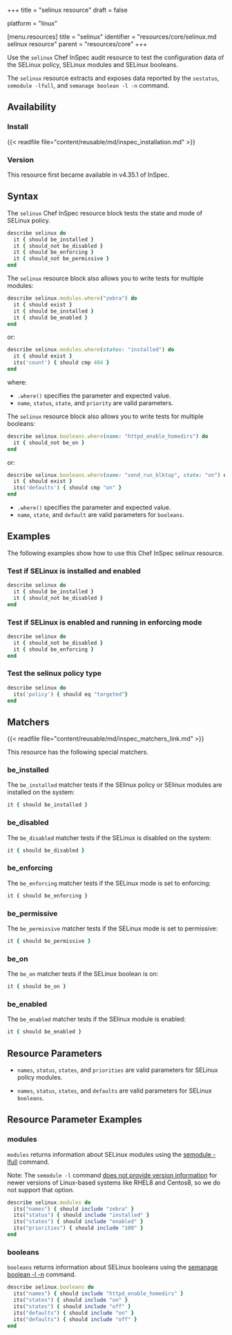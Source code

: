 +++
title = "selinux resource"
draft = false

platform = "linux"

[menu.resources]
    title = "selinux"
    identifier = "resources/core/selinux.md selinux resource"
    parent = "resources/core"
+++

Use the `selinux` Chef InSpec audit resource to test the configuration data of the SELinux policy, SELinux modules and SELinux booleans.

The `selinux` resource extracts and exposes data reported by the `sestatus`, `semodule -lfull`, and `semanage boolean -l -n` command.

## Availability

### Install

{{< readfile file="content/reusable/md/inspec_installation.md" >}}

### Version

This resource first became available in v4.35.1 of InSpec.

## Syntax

The `selinux` Chef InSpec resource block tests the state and mode of SELinux policy.

```ruby
describe selinux do
  it { should be_installed }
  it { should_not be_disabled }
  it { should be_enforcing }
  it { should_not be_permissive }
end
```

The `selinux` resource block also allows you to write tests for multiple modules:

```ruby
describe selinux.modules.where("zebra") do
  it { should exist }
  it { should be_installed }
  it { should be_enabled }
end
```

or:

```ruby
describe selinux.modules.where(status: "installed") do
  it { should exist }
  its('count') { should cmp 404 }
end
```

where:

- `.where()` specifies the parameter and expected value.
- `name`, `status`, `state`, and `priority` are valid parameters.

The `selinux` resource block also allows you to write tests for multiple booleans:

```ruby
describe selinux.booleans.where(name: "httpd_enable_homedirs") do
  it { should_not be_on }
end
```

or:

```ruby
describe selinux.booleans.where(name: "xend_run_blktap", state: "on") do
  it { should exist }
  its('defaults') { should cmp "on" }
end
```

- `.where()` specifies the parameter and expected value.
- `name`, `state`, and `default` are valid parameters for `booleans`.

## Examples

The following examples show how to use this Chef InSpec selinux resource.

### Test if SELinux is installed and enabled

```ruby
describe selinux do
  it { should be_installed }
  it { should_not be_disabled }
end
```

### Test if SELinux is enabled and running in enforcing mode

```ruby
describe selinux do
  it { should_not be_disabled }
  it { should be_enforcing }
end
```

### Test the selinux policy type

```ruby
describe selinux do
  its('policy') { should eq "targeted"}
end
```

## Matchers

{{< readfile file="content/reusable/md/inspec_matchers_link.md" >}}

This resource has the following special matchers.

### be_installed

The `be_installed` matcher tests if the SElinux policy or SElinux modules are installed on the system:

```ruby
it { should be_installed }
```

### be_disabled

The `be_disabled` matcher tests if the SELinux is disabled on the system:

```ruby
it { should be_disabled }
```

### be_enforcing

The `be_enforcing` matcher tests if the SELinux mode is set to enforcing:

```ruby
it { should be_enforcing }
```

### be_permissive

The `be_permissive` matcher tests if the SELinux mode is set to permissive:

```ruby
it { should be_permissive }
```

### be_on

The `be_on` matcher tests if the SELinux boolean is on:

```ruby
it { should be_on }
```

### be_enabled

The `be_enabled` matcher tests if the SElinux module is enabled:

```ruby
it { should be_enabled }
```

## Resource Parameters

- `names`, `status`, `states`, and `priorities` are valid parameters for SELinux policy modules.

- `names`, `status`, `states`, and `defaults` are valid parameters for SELinux `booleans`.

## Resource Parameter Examples

### modules

`modules` returns information about SELinux modules using the [semodule -lfull](https://man7.org/linux/man-pages/man8/semodule.8.html) command.

Note: The `semodule -l` command [does not provide version information](https://access.redhat.com/solutions/2760071) for newer versions of Linux-based systems like RHEL8 and Centos8, so we do not support that option.

```ruby
describe selinux.modules do
  its("names") { should include "zebra" }
  its("status") { should include "installed" }
  its("states") { should include "enabled" }
  its("priorities") { should include "100" }
end
```

### booleans

`booleans` returns information about SELinux booleans using the [semanage boolean -l -n](https://man7.org/linux/man-pages/man8/semanage-boolean.8.html) command.

```ruby
describe selinux.booleans do
  its("names") { should include "httpd_enable_homedirs" }
  its("states") { should include "on" }
  its("states") { should include "off" }
  its("defaults") { should include "on" }
  its("defaults") { should include "off" }
end
```
